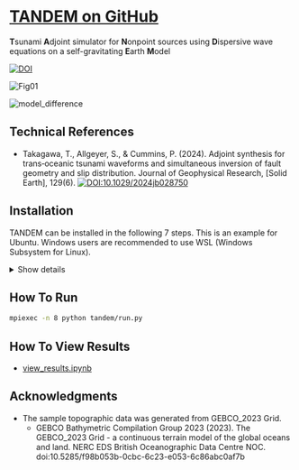 # [TANDEM on GitHub](https://github.com/tomographyyy/tandem)


**T**sunami **A**djoint simulator for **N**onpoint sources using **D**ispersive wave equations on a self-gravitating **E**arth **M**odel  


[![DOI](https://zenodo.org/badge/DOI/10.5281/zenodo.10995292.svg)](https://doi.org/10.5281/zenodo.10995292)


![Fig01](https://github.com/tomographyyy/tandem/assets/34155315/95713702-778b-476f-a0bf-944c79ae1aa9)

  
![model_difference](https://github.com/tomographyyy/tandem/assets/34155315/ec8608e8-7cea-4471-a1dd-0e8afd444b7f)


## Technical References
- Takagawa, T., Allgeyer, S., & Cummins, P. (2024). Adjoint synthesis for trans‐oceanic tsunami waveforms and simultaneous inversion of fault geometry and slip distribution. Journal of Geophysical Research, [Solid Earth], 129(6).  [![DOI:10.1029/2024jb028750](http://img.shields.io/badge/DOI-10.1029/2024jb028750-1183C4.svg)](https://doi.org/10.1029/2024jb028750)

## Installation
TANDEM can be installed in the following 7 steps. This is an example for Ubuntu. Windows users are recommended to use WSL (Windows Subsystem for Linux).

<details>
  <summary>Show details</summary>
  
### Step 1. gfortran & pip
```sh
sudo apt update
sudo apt-get update
sudo apt install python3-pip
sudo apt install build-essential
sudo apt install gfortran
```

### Step 2. Numpy

```sh
python -m pip install --user numpy
```

### Step 3. FFTW

```sh
cd /tmp
wget https://www.fftw.org/fftw-3.3.10.tar.gz
tar xf fftw-3.3.10.tar.gz
cd fftw-3.3.10/
./configure --help # check options
./configure --enable-openmp --enable-shared --enable-avx
make -j8
sudo make install
# fftw3 is installed at /usr/local
sudo nano /etc/ld.so.conf
-----
include /etc/ld.so.conf.d/*.conf # default
/usr/local/lib                   # Add this line
-----
sudo ldconfig # update the library link
ldconfig -p | grep libfftw # check the library link
```

### Step 4. Shtns

```sh
cd /tmp
wget https://gricad-gitlab.univ-grenoble-alpes.fr/schaeffn/shtns/-/archive/master/shtns-master.tar.gz
tar xf shtns-master.tar.gz
cd shtns-master/
./configure --help # check options
./configure --enable-openmp --enable-python
make -j8
sudo -E python setup.py install # -E option is needed for super user to find numpy module 
```

### Step 5. OpenMPI & mpi4py

```sh
cd /tmp
wget "https://download.open-mpi.org/release/open-mpi/v5.0/openmpi-5.0.3.tar.gz"
tar xf openmpi-5.0.3.tar.gz
cd openmpi-5.0.3/
./configure --help # check options
./configure CC=gcc CXX=g++ F77=gfortran FC=gfortran # This may take a few minutes.
make -j8 # This may take a few minutes.
sudo make install # lib
sudo ldconfig # update the library link

# check installation
mpicc -v
mpiexec --version

# mpi4py
python -m pip install mpi4py
```

### Step 6. petsc & petsc4py

```sh
# install requirements
sudo apt-get install libblas-dev liblapack-dev
python -m pip install --user cython --proxy=10.72.10.106:8080

cd /tmp
wget https://web.cels.anl.gov/projects/petsc/download/release-snapshots/petsc-3.21.0.tar.gz
tar xf petsc-3.21.0.tar.gz
cd petsc-3.21.0/
./configure --help
sudo mkdir /opt/petsc
sudo chown $USER /opt/petsc
./configure --prefix=/opt/petsc --download-hypre --download-petsc4py=1

# This may take several minutes.
make -j8 PETSC_DIR=/tmp/petsc-3.21.0 PETSC_ARCH=arch-linux-c-debug all
make PETSC_DIR=/tmp/petsc-3.21.0 PETSC_ARCH=arch-linux-c-debug install
# output
=====================================
To use petsc4py, add /opt/petsc/lib to PYTHONPATH
=====================================

nano ~/.bashrc
-----
export PYTHONPATH=/opt/petsc/lib
-----
source ~/.bashrc

```

### Step 7. TANDEM

```sh
python -m pip install git+https://github.com/tomographyyy/tandem.git
```
</details>

## How To Run

```sh
mpiexec -n 8 python tandem/run.py
```

## How To View Results

- [view_results.ipynb](https://github.com/tomographyyy/tandem/blob/main/view_results.ipynb)

## Acknowledgments

- The sample topographic data was generated from GEBCO_2023 Grid.
  - GEBCO Bathymetric Compilation Group 2023 (2023). The GEBCO_2023 Grid - a continuous terrain model of the global oceans and land. NERC EDS British Oceanographic Data Centre NOC. doi:10.5285/f98b053b-0cbc-6c23-e053-6c86abc0af7b
